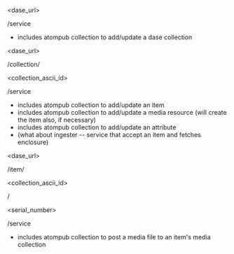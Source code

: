 

<dase\_url>

/service
  * includes atompub collection to add/update a dase collection



<dase\_url>

/collection/

<collection\_ascii\_id>

/service
  * includes atompub collection to add/update an item
  * includes atompub collection to add/update a media resource (will create the item also, if necessary)
  * includes atompub collection to add/update an attribute
  * (what about ingester -- service that accept an item and fetches enclosure)



<dase\_url>

/item/

<collection\_ascii\_id>

/

<serial\_number>

/service
  * includes atompub collection to post a media file to an item's media collection